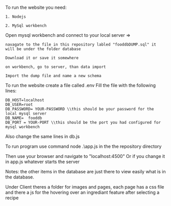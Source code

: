 To run the website you need:

    1. Nodejs

    2. MySql workbench


Open mysql workbench and connect to your local server =>

    navagate to the file in this repository labled "fooddbDUMP.sql" it will be under the folder database

    Download it or save it somewhere

    on workbench, go to server, than data import

    Import the dump file and name a new schema

To run the website create a file called .env
Fill the file with the following lines:

    DB_HOST=localhost
    DB_USER=root
    DB_PASSWORD= YOUR-PASSWORD \\this should be your password for the local mysql server
    DB_NAME=  fooddb
    DB_PORT = YOUR-PORT \\this should be the port you had configured for mysql workbench
Also change the same lines in db.js

To run program use command node .\app.js in the the repository directory

Then use your browser and navigate to "localhost:4500" Or if you change it in app.js whatever starts the server

Notes: the other items in the database are just there to view easily what is in the database.

Under Client theres a folder for images and pages, each page has a css file and there a js for the hovering over an ingrediant feature after selecting a recipe
